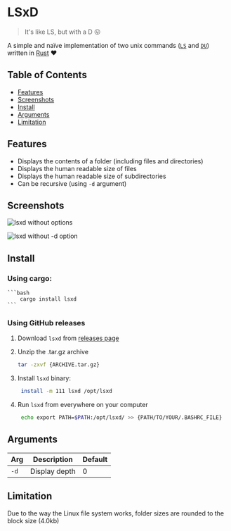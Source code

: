 # LSxD
> It's like LS, but with a D 😛

A simple and naïve implementation of two unix commands ([`LS`](https://www.linux.org/docs/man1/ls.html) and [`DU`](https://www.linux.org/docs/man1/du.html)) written in [Rust](https://www.rust-lang.org/) ❤️

## Table of Contents
- [Features](#features)
- [Screenshots](#screenshots)
- [Install](#install)
- [Arguments](#arguments)
- [Limitation](#limitation)

## Features
- Displays the contents of a folder (including files and directories)
- Displays the human readable size of files
- Displays the human readable size of subdirectories
- Can be recursive (using `-d` argument)

## Screenshots

![lsxd without options](https://github.com/user-attachments/assets/2a919e89-0482-49ce-bf6d-e6f6231b7727)

![lsxd without -d option](https://github.com/user-attachments/assets/c81c677c-8405-4df5-98d2-13eb27cbe1da)

## Install

### Using cargo:

    ```bash
        cargo install lsxd
    ```

### Using GitHub releases

1. Download `lsxd` from [releases page](https://github.com/vi17250/lsxd/releases)

2. Unzip the .tar.gz archive
    ```bash
   tar -zxvf {ARCHIVE.tar.gz} 
    ```

3. Install `lsxd` binary:

   ```bash
    install -m 111 lsxd /opt/lsxd
   ```

4. Run `lsxd` from everywhere on your computer 
    ```bash
     echo export PATH=$PATH:/opt/lsxd/ >> {PATH/TO/YOUR/.BASHRC_FILE}
    ```
## Arguments

|Arg|Description|Default|
|-|-|-|
|`-d`|Display depth|0|

## Limitation

Due to the way the Linux file system works, folder sizes are rounded to the block size (4.0kb)
